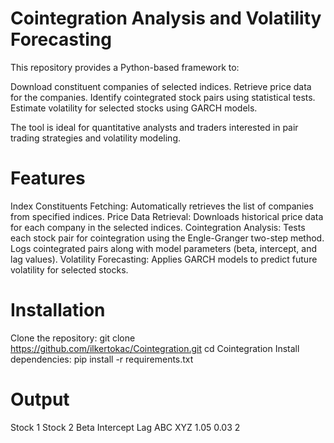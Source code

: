 # Cointegration Analysis and Volatility Forecasting
This repository provides a Python-based framework to:

Download constituent companies of selected indices.
Retrieve price data for the companies.
Identify cointegrated stock pairs using statistical tests.
Estimate volatility for selected stocks using GARCH models.

The tool is ideal for quantitative analysts and traders interested in pair trading strategies and volatility modeling.

# Features

Index Constituents Fetching: Automatically retrieves the list of companies from specified indices.
Price Data Retrieval: Downloads historical price data for each company in the selected indices.
Cointegration Analysis:
  Tests each stock pair for cointegration using the Engle-Granger two-step method.
  Logs cointegrated pairs along with model parameters (beta, intercept, and lag values).
Volatility Forecasting: Applies GARCH models to predict future volatility for selected stocks.

# Installation

Clone the repository:
  git clone https://github.com/ilkertokac/Cointegration.git
  cd Cointegration
Install dependencies:
pip install -r requirements.txt

# Output
Stock 1	Stock 2	Beta	Intercept	Lag
ABC	      XYZ	  1.05	  0.03	   2
